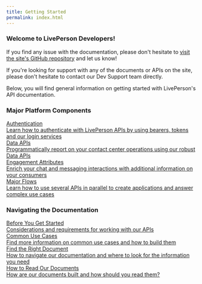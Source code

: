 ```yaml
---
title: Getting Started
permalink: index.html
---
```


### Welcome to LivePerson Developers!

If you find any issue with the documentation, please don't hesitate to [visit the site's GitHub repository](hub.com/LivePersonInc/developers-community) and let us know!

If you're looking for support with any of the documents or APIs on the site, please don't hesitate to contact our Dev Support team directly.

Below, you will find general information on getting started with LivePerson's API documentation.

### Major Platform Components

<div class="gettingstartedwrapper">
  <div class="gettingstartedrow">
<a class="gettingstartedlink" href="getting-started-with-liveengage-apis-getting-started-with-authentication.html">
<div class="gettingstartedbox">
    <div class="gettingstartedtitle">Authentication</div>
    <div class="gettingstartedsummary">Learn how to authenticate with LivePerson APIs by using bearers, tokens and our login services</div>
  </div>
  </a>
<a class="gettingstartedlink" href="getting-started-with-liveengage-apis-getting-started-with-data-apis.html">
<div class="gettingstartedbox">
    <div class="gettingstartedtitle">Data APIs</div>
    <div class="gettingstartedsummary">Programmatically report on your contact center operations using our robust Data APIs</div>
  </div>
  </a>
  </div>
  <div class="gettingstartedrow">
<a class="gettingstartedlink" href="getting-started-with-liveengage-apis-getting-started-with-engagement-attributes.html">
<div class="gettingstartedbox">
    <div class="gettingstartedtitle">Engagement Attributes</div>
    <div class="gettingstartedsummary">Enrich your chat and messaging interactions with additional information on your consumers</div>
  </div>
  </a>
<a class="gettingstartedlink" href="getting-started-with-liveengage-apis-getting-started-with-authentication.html">
<div class="gettingstartedbox">
    <div class="gettingstartedtitle">Major Flows</div>
    <div class="gettingstartedsummary">Learn how to use several APIs in parallel to create applications and answer complex use cases</div>
  </div>
</a>
  </div>
</div>

### Navigating the Documentation

<div class="gettingstartedwrapper">
  <div class="gettingstartedrow">
<a class="gettingstartedlink" href="getting-started-with-liveengage-apis-before-you-get-started.html">
<div class="gettingstartedbox">
    <div class="gettingstartedtitle">Before You Get Started</div>
    <div class="gettingstartedsummary">Considerations and requirements for working with our APIs</div>
  </div>
  </a>
<a class="gettingstartedlink" href="getting-started-with-liveengage-apis-common-use-cases.html">
<div class="gettingstartedbox">
    <div class="gettingstartedtitle">Common Use Cases</div>
    <div class="gettingstartedsummary">Find more information on common use cases and how to build them</div>
  </div>
  </a>
  </div>
  <div class="gettingstartedrow">
<a class="gettingstartedlink" href="getting-started-with-liveengage-apis-find-the-right-document.html">
<div class="gettingstartedbox">
    <div class="gettingstartedtitle">Find the Right Document</div>
    <div class="gettingstartedsummary">How to navigate our documentation and where to look for the information you need</div>
  </div>
  </a>
<a class="gettingstartedlink" href="getting-started-with-liveengage-apis-how-to-read-our-documents.html">
<div class="gettingstartedbox">
    <div class="gettingstartedtitle">How to Read Our Documents</div>
    <div class="gettingstartedsummary">How are our documents built and how should you read them?</div>
  </div>
</a>
  </div>
</div>
